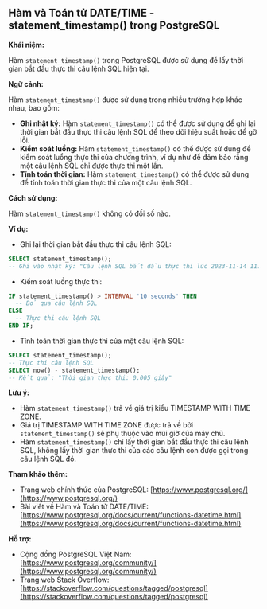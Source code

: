 ## Hàm và Toán tử DATE/TIME - statement_timestamp() trong PostgreSQL

**Khái niệm:**

Hàm `statement_timestamp()` trong PostgreSQL được sử dụng để lấy thời gian bắt đầu thực thi câu lệnh SQL hiện tại.

**Ngữ cảnh:**

Hàm `statement_timestamp()` được sử dụng trong nhiều trường hợp khác nhau, bao gồm:

- **Ghi nhật ký:** Hàm `statement_timestamp()` có thể được sử dụng để ghi lại thời gian bắt đầu thực thi câu lệnh SQL để theo dõi hiệu suất hoặc để gỡ lỗi.
- **Kiểm soát luồng:** Hàm `statement_timestamp()` có thể được sử dụng để kiểm soát luồng thực thi của chương trình, ví dụ như để đảm bảo rằng một câu lệnh SQL chỉ được thực thi một lần.
- **Tính toán thời gian:** Hàm `statement_timestamp()` có thể được sử dụng để tính toán thời gian thực thi của một câu lệnh SQL.

**Cách sử dụng:**

Hàm `statement_timestamp()` không có đối số nào.

**Ví dụ:**

- Ghi lại thời gian bắt đầu thực thi câu lệnh SQL:

```sql
SELECT statement_timestamp();
-- Ghi vào nhật ký: "Câu lệnh SQL bắt đầu thực thi lúc 2023-11-14 11:34:00+07"
```

- Kiểm soát luồng thực thi:

```sql
IF statement_timestamp() > INTERVAL '10 seconds' THEN
  -- Bỏ qua câu lệnh SQL
ELSE
  -- Thực thi câu lệnh SQL
END IF;
```

- Tính toán thời gian thực thi của một câu lệnh SQL:

```sql
SELECT statement_timestamp();
-- Thực thi câu lệnh SQL
SELECT now() - statement_timestamp();
-- Kết quả: "Thời gian thực thi: 0.005 giây"
```

**Lưu ý:**

- Hàm `statement_timestamp()` trả về giá trị kiểu TIMESTAMP WITH TIME ZONE.
- Giá trị TIMESTAMP WITH TIME ZONE được trả về bởi `statement_timestamp()` sẽ phụ thuộc vào múi giờ của máy chủ.
- Hàm `statement_timestamp()` chỉ lấy thời gian bắt đầu thực thi câu lệnh SQL, không lấy thời gian thực thi của các câu lệnh con được gọi trong câu lệnh SQL đó.

**Tham khảo thêm:**

- Trang web chính thức của PostgreSQL: [https://www.postgresql.org/](https://www.postgresql.org/)
- Bài viết về Hàm và Toán tử DATE/TIME: [https://www.postgresql.org/docs/current/functions-datetime.html](https://www.postgresql.org/docs/current/functions-datetime.html)

**Hỗ trợ:**

- Cộng đồng PostgreSQL Việt Nam: [https://www.postgresql.org/community/](https://www.postgresql.org/community/)
- Trang web Stack Overflow: [https://stackoverflow.com/questions/tagged/postgresql](https://stackoverflow.com/questions/tagged/postgresql)
